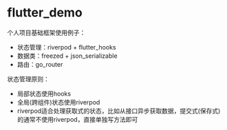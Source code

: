 # flutter_demo

个人项目基础框架使用例子：
- 状态管理：riverpod + flutter_hooks
- 数据类：freezed + json_serializable
- 路由：go_router

状态管理原则：
- 局部状态使用hooks
- 全局(跨组件)状态使用riverpod
- riverpod适合处理获取式的状态，比如从接口异步获取数据，提交式(保存式)的通常不使用riverpod，直接单独写方法即可